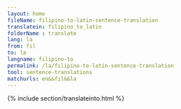 ```yaml
---
layout: home
fileName: filipino-to-latin-sentence-translation
translatein: filipino_to_latin
folderName : translate
lang: la
from: fil
to: la
langname: filipino-to
permalink: /la/filipino-to-latin-sentence-translation
tool: sentence-translations
matchurls: en&&fil&&la
---
```

{% include section/translateinto.html %}
